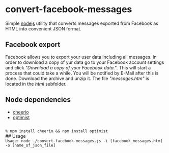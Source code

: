 # convert-facebook-messages
Simple [nodejs](http://nodejs.org) utility that converts messages exported from Facebook as HTML into convenient JSON format.
## Facebook export
Facebook allows you to export your user data including all messages. In order to download a copy of yur data go to your Facebook account settings and click *"Download a copy of your Facebook data."*. This will start a process that could take a while. You will be notified by E-Mail after this is done. Download the archive and unzip it. The file *"messages.htm"* is located in the *html* subfolder.

## Node dependencies
+ [cheerio](https://github.com/MatthewMueller/cheerio)
+ [optimist](https://github.com/substack/node-optimist)
<code>
% npm install cheerio && npm install optimist 
</code>
## Usage
<code>
Usage: node ./convert-facebook-messages.js -i [facebook_messages.htm] -o [name_of_json_file]
</code>
